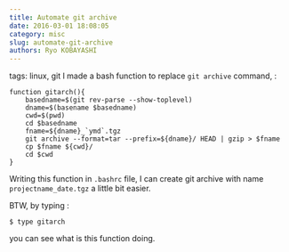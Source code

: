 ```yaml
---
title: Automate git archive
date: 2016-03-01 18:08:05
category: misc
slug: automate-git-archive
authors: Ryo KOBAYASHI
---
```


tags: linux, git
I made a bash function to replace `git archive` command, :

    function gitarch(){
        basedname=$(git rev-parse --show-toplevel)
        dname=$(basename $basedname)
        cwd=$(pwd)
        cd $basedname
        fname=${dname}_`ymd`.tgz
        git archive --format=tar --prefix=${dname}/ HEAD | gzip > $fname
        cp $fname ${cwd}/
        cd $cwd
    }

Writing this function in `.bashrc` file, I can create git archive with
name `projectname_date.tgz` a little bit easier.

BTW, by typing :

    $ type gitarch

you can see what is this function doing.
